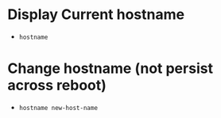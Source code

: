 # Display Current hostname
- `hostname`

# Change hostname (not persist across reboot)
- `hostname new-host-name`
